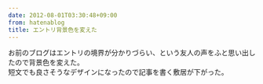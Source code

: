 ```yaml
---
date: 2012-08-01T03:30:48+09:00
from: hatenablog
title: エントリ背景色を変えた
---
```


<p>お前のブログはエントリの境界が分かりづらい、という友人の声をふと思い出したので背景色を変えた。<br />
短文でも良さそうなデザインになったので記事を書く敷居が下がった。</p>

